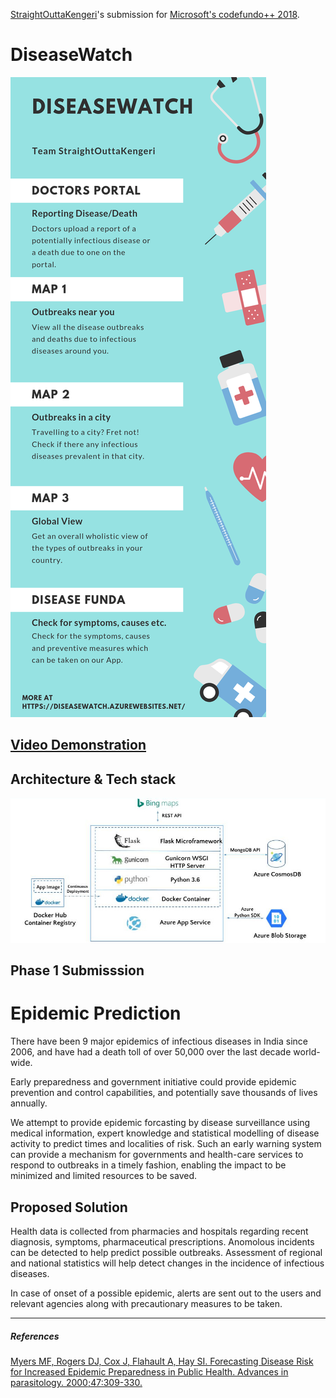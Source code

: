 [StraightOuttaKengeri](https://twitter.com/SoKengeri)'s submission for [Microsoft's codefundo++ 2018](http://www.codefundo.io/).

# DiseaseWatch 
![Infographic](https://github.com/aravindbs/cfdpp2018/blob/master/docs/img/infographic.png)
## [Video Demonstration](https://youtu.be/xOkbK5FE-44)

## Architecture & Tech stack 
![Architecure](https://github.com/aravindbs/cfdpp2018/blob/master/docs/img/architecture.jpg)

Phase 1 Submisssion
--- 
# Epidemic Prediction

There have been 9 major epidemics of infectious diseases in India since 2006, and have had a death toll of over 50,000 over the last decade world-
wide.

Early preparedness and government initiative could provide epidemic prevention and control capabilities, and potentially save thousands of lives annually.

We attempt to provide epidemic forcasting by disease surveillance using medical information, expert knowledge and statistical modelling of disease activity to predict times and localities of risk. Such an early warning system can provide a mechanism for governments and health-care services to respond to outbreaks in a timely fashion, enabling the impact to be minimized and limited resources to be saved.

## Proposed Solution 

Health data is collected from pharmacies and hospitals regarding recent diagnosis, symptoms, pharmaceutical prescriptions. Anomolous incidents can be detected to help predict possible outbreaks.
Assessment of regional and national statistics will help detect changes in the incidence of infectious diseases.

In case of onset of a possible epidemic, alerts are sent out to the users and relevant agencies along with precautionary measures to be taken.

---

 ##### References
[Myers MF, Rogers DJ, Cox J, Flahault A, Hay SI. Forecasting Disease Risk for Increased Epidemic Preparedness in Public Health. Advances in parasitology. 2000;47:309-330.](https://www.ncbi.nlm.nih.gov/pmc/articles/PMC3196833/)


